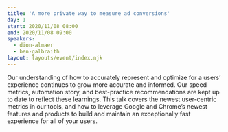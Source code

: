 ```yaml
---
title: 'A more private way to measure ad conversions'
day: 1
start: 2020/11/08 08:00
end: 2020/11/08 09:00
speakers:
  - dion-almaer
  - ben-galbraith
layout: layouts/event/index.njk
---
```


Our understanding of how to accurately represent and optimize for a users’ experience continues to grow more accurate and informed. Our speed metrics, automation story, and best-practice recommendations are kept up to date to reflect these learnings. This talk covers the newest user-centric metrics in our tools, and how to leverage Google and Chrome’s newest features and products to build and maintain an exceptionally fast experience for all of your users.
